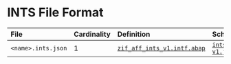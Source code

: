 # INTS File Format

File | Cardinality | Definition | Schema | Example
:--- | :--- | :--- | :--- | :---
`<name>.ints.json` | 1 | [`zif_aff_ints_v1.intf.abap`](./type/zif_aff_ints_v1.intf.abap) | [`ints-v1.json`](./ints-v1.json) | [`zrm_test_adt_001.ints.json`](./examples/zrm_test_adt_001.ints.json)
